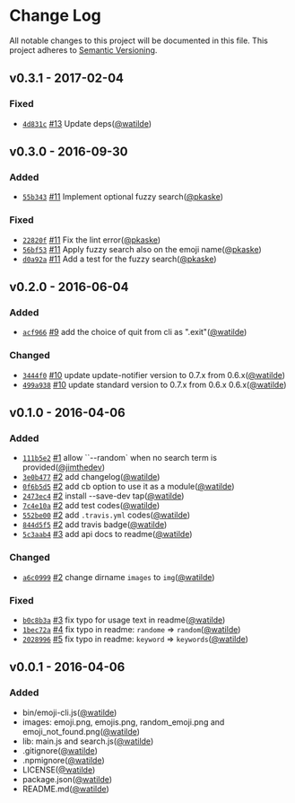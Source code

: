 # Change Log
All notable changes to this project will be documented in this file.
This project adheres to [Semantic Versioning](http://semver.org/).

## v0.3.1 - 2017-02-04
### Fixed
- [`4d831c`](https://github.com/watilde/emoji-cli/commit/4d831cc88764ea45142524f0b4ae9a25f62754da) [#13](https://github.com/watilde/emoji-cli/pull/13) Update deps([@watilde](https://github.com/watilde))

## v0.3.0 - 2016-09-30
### Added
- [`55b343`](https://github.com/watilde/emoji-cli/commit/55b34344329a84b0d33fcc82dbf516059060cc26) [#11](https://github.com/watilde/emoji-cli/pull/11) Implement optional fuzzy search([@pkaske](https://github.com/pkaske))

### Fixed
- [`22820f`](https://github.com/watilde/emoji-cli/commit/22820f049e2ea6c4f1e3dcd515ed7f1f8142b09c) [#11](https://github.com/watilde/emoji-cli/pull/11) Fix the lint error([@pkaske](https://github.com/pkaske))
- [`56bf53`](https://github.com/watilde/emoji-cli/commit/56bf53c063eda02b0f7b6980316c482daad2d50b) [#11](https://github.com/watilde/emoji-cli/pull/11) Apply fuzzy search also on the emoji name([@pkaske](https://github.com/pkaske))
- [`d0a92a`](https://github.com/watilde/emoji-cli/commit/d0a92a02473d3bd37d4bab760eb95c0fe5b2b8e3) [#11](https://github.com/watilde/emoji-cli/pull/11) Add a test for the fuzzy search([@pkaske](https://github.com/pkaske))

## v0.2.0 - 2016-06-04
### Added
- [`acf966`](https://github.com/watilde/emoji-cli/commit/acf96660515dcd75f4b9909ab57b057df0dc07a9) [#9](https://github.com/watilde/emoji-cli/pull/9) add the choice of quit from cli as ".exit"([@watilde](https://github.com/watilde))

### Changed
- [`3444f0`](https://github.com/watilde/emoji-cli/pull/10/commits/3444f0fc3ce52e2d2a1a9ffae2ed5516594e5b82) [#10](https://github.com/watilde/emoji-cli/pull/10) update update-notifier version to 0.7.x from 0.6.x([@watilde](https://github.com/watilde))
- [`499a938`](https://github.com/watilde/emoji-cli/pull/10/commits/499a938642c69c77b980bdf928b54b928baae2b1) [#10](https://github.com/watilde/emoji-cli/pull/10) update standard version to 0.7.x from 0.6.x 0.6.x([@watilde](https://github.com/watilde))


## v0.1.0 - 2016-04-06
### Added
- [`111b5e2`](https://github.com/watilde/emoji-cli/commit/111b5e25a8cd5247e9dd7916c53f6d2417d71300) [#1](https://github.com/watilde/emoji-cli/pull/1) allow ``--random` when no search term is provided([@jimthedev](https://github.com/jimthedev))
- [`3e0b477`](https://github.com/watilde/emoji-cli/commit/3e0b4778eb4adff8a48d799f5af361dc2207699b) [#2](https://github.com/watilde/emoji-cli/pull/2) add changelog([@watilde](https://github.com/watilde))
- [`0f6b5d5`](https://github.com/watilde/emoji-cli/commit/0f6b5d5d825547b1406af6f4abde45833e52782b) [#2](https://github.com/watilde/emoji-cli/pull/2) add cb option to use it as a module([@watilde](https://github.com/watilde))
- [`2473ec4`](https://github.com/watilde/emoji-cli/commit/2473ec445ee99391645ec7eca538e54358772a49) [#2](https://github.com/watilde/emoji-cli/pull/2) install --save-dev tap([@watilde](https://github.com/watilde))
- [`7c4e10a`](https://github.com/watilde/emoji-cli/commit/7c4e10a0db448540cea9fcc5b632c1b6e2a361a7) [#2](https://github.com/watilde/emoji-cli/pull/2) add test codes([@watilde](https://github.com/watilde))
- [`552be00`](https://github.com/watilde/emoji-cli/commit/552be0064bae1248fcb04d2c589bee639020131a) [#2](https://github.com/watilde/emoji-cli/pull/2) add `.travis.yml` codes([@watilde](https://github.com/watilde))
- [`844d5f5`](https://github.com/watilde/emoji-cli/commit/844d5f5228fa0040f313365d4492727d2f67919f) [#2](https://github.com/watilde/emoji-cli/pull/2) add travis badge([@watilde](https://github.com/watilde))
- [`5c3aab4`](https://github.com/watilde/emoji-cli/commit/5c3aab47d7bb5e191745c60e363ab1f306bb1cfb) [#3](https://github.com/watilde/emoji-cli/pull/3) add api docs to readme([@watilde](https://github.com/watilde))


### Changed
- [`a6c0999`](https://github.com/watilde/emoji-cli/commit/a6c0999ed02088afac3989c9bbbc2cfb52e71564) [#2](https://github.com/watilde/emoji-cli/pull/2) change dirname `images` to `img`([@watilde](https://github.com/watilde))

### Fixed
- [`b0c8b3a`](https://github.com/watilde/emoji-cli/commit/b0c8b3a2ff77beb25a553f3d2e2516d2b18e72d7) [#3](https://github.com/watilde/emoji-cli/pull/3) fix typo for usage text in readme([@watilde](https://github.com/watilde))
- [`1bec72a`](https://github.com/watilde/emoji-cli/commit/1bec72a6bb6212d7bbd9844f67f608fe0efd2195) [#4](https://github.com/watilde/emoji-cli/pull/4) fix typo in readme: `randome` => `random`([@watilde](https://github.com/watilde))
- [`2028996`](https://github.com/watilde/emoji-cli/commit/20289966dd9a36a86d824ab4cc82356013f6dfb1) [#5](https://github.com/watilde/emoji-cli/pull/5) fix typo in readme: `keyword` => `keywords`([@watilde](https://github.com/watilde))

## v0.0.1 - 2016-04-06
### Added
- bin/emoji-cli.js([@watilde](https://github.com/watilde))
- images: emoji.png, emojis.png, random_emoji.png and emoji_not_found.png([@watilde](https://github.com/watilde))
- lib: main.js and search.js([@watilde](https://github.com/watilde))
- .gitignore([@watilde](https://github.com/watilde))
- .npmignore([@watilde](https://github.com/watilde))
- LICENSE([@watilde](https://github.com/watilde))
- package.json([@watilde](https://github.com/watilde))
- README.md([@watilde](https://github.com/watilde))
